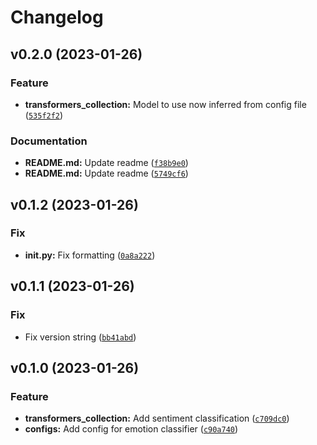 # Changelog

<!--next-version-placeholder-->

## v0.2.0 (2023-01-26)
### Feature
* **transformers_collection:** Model to use now inferred from config file ([`535f2f2`](https://github.com/aadhithya/transformers-collection/commit/535f2f2af93bbf93fc5238b4e3436033614a5f93))

### Documentation
* **README.md:** Update readme ([`f38b9e0`](https://github.com/aadhithya/transformers-collection/commit/f38b9e094662bf8c59163fa555c34d4956d5f10f))
* **README.md:** Update readme ([`5749cf6`](https://github.com/aadhithya/transformers-collection/commit/5749cf67c3a42087b29d715f9528644a0c859dba))

## v0.1.2 (2023-01-26)
### Fix
* **__init__.py:** Fix formatting ([`0a8a222`](https://github.com/aadhithya/transformers-collection/commit/0a8a2229d740029ba4f934deb7fe186e5d306ebc))

## v0.1.1 (2023-01-26)
### Fix
* Fix version string ([`bb41abd`](https://github.com/aadhithya/transformers-collection/commit/bb41abd01cb4e926aab56e70a057af897319d6ba))

## v0.1.0 (2023-01-26)
### Feature
* **transformers_collection:** Add sentiment classification ([`c709dc0`](https://github.com/aadhithya/transformers-collection/commit/c709dc06908a0051572c3d8ac3ad0f32552c9489))
* **configs:** Add config for emotion classifier ([`c90a740`](https://github.com/aadhithya/transformers-collection/commit/c90a740e2470bf7149f5ec3d70bf01e68abb5183))
